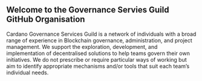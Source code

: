 ## Welcome to the Governance Servies Guild GitHub Organisation

Cardano Governance Services Guild is a network of individuals with a broad range of experience in Blockchain governance, administration, and project management. We support the exploration, development, and implementation of decentralised solutions to help teams govern their own initiatives. We do not prescribe or require particular ways of working but aim to identify appropriate mechanisms and/or tools that suit each team’s individual needs.


